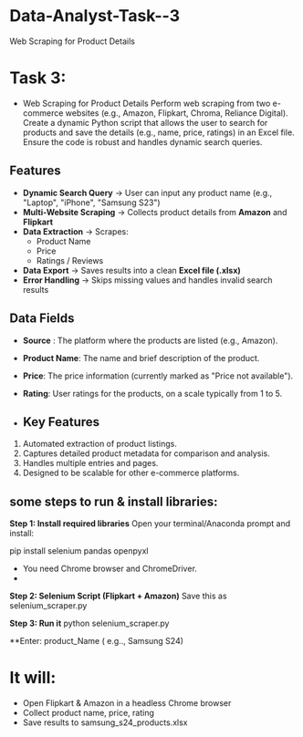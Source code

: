 # Data-Analyst-Task--3
Web Scraping for Product Details

# Task 3: 
- Web Scraping for Product Details
Perform web scraping from two e-commerce websites (e.g., Amazon, Flipkart, Chroma,
Reliance Digital). Create a dynamic Python script that allows the user to search for products
and save the details (e.g., name, price, ratings) in an Excel file. Ensure the code is robust and
handles dynamic search queries.

##  Features
- **Dynamic Search Query** → User can input any product name (e.g., "Laptop", "iPhone", "Samsung S23")  
- **Multi-Website Scraping** → Collects product details from **Amazon** and **Flipkart**  
- **Data Extraction** → Scrapes:
  - Product Name  
  - Price  
  - Ratings / Reviews  
- **Data Export** → Saves results into a clean **Excel file (.xlsx)**  
- **Error Handling** → Skips missing values and handles invalid search results  

## Data Fields
- **Source** : The platform where the products are listed (e.g., Amazon).
- **Product Name**: The name and brief description of the product.
- **Price**: The price information (currently marked as "Price not available").
- **Rating**: User ratings for the products, on a scale typically from 1 to 5.

- ## Key Features
1. Automated extraction of product listings.
2. Captures detailed product metadata for comparison and analysis.
3. Handles multiple entries and pages.
4. Designed to be scalable for other e-commerce platforms.


## some steps to run & install libraries:

**Step 1: Install required libraries**
Open your terminal/Anaconda prompt and install:

pip install selenium pandas openpyxl

- You need Chrome browser and ChromeDriver.
- 
**Step 2: Selenium Script (Flipkart + Amazon)**
Save this as selenium_scraper.py

**Step 3: Run it**
python selenium_scraper.py

**Enter: product_Name ( e.g.., Samsung S24)

# It will:

- Open Flipkart & Amazon in a headless Chrome browser
- Collect product name, price, rating
- Save results to samsung_s24_products.xlsx
